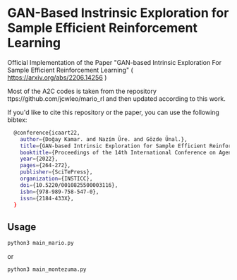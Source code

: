 # GAN-Based Instrinsic Exploration for Sample Efficient Reinforcement Learning
Official Implementation of the Paper "GAN-based Intrinsic Exploration For Sample Efficient Reinforcement Learning" ( https://arxiv.org/abs/2206.14256 )

Most of the A2C codes is taken from the repository ttps://github.com/jcwleo/mario_rl and then updated according to this work.

If you'd like to cite this repository or the paper, you can use the following bibtex:
```bash
  @conference{icaart22,
    author={Doğay Kamar. and Nazím Üre. and Gözde Ünal.},
    title={GAN-based Intrinsic Exploration for Sample Efficient Reinforcement Learning},
    booktitle={Proceedings of the 14th International Conference on Agents and Artificial Intelligence - Volume 2: ICAART,},
    year={2022},
    pages={264-272},
    publisher={SciTePress},
    organization={INSTICC},
    doi={10.5220/0010825500003116},
    isbn={978-989-758-547-0},
    issn={2184-433X},
  }
```
## Usage
```bash
python3 main_mario.py
```
or
```bash
python3 main_montezuma.py
```
